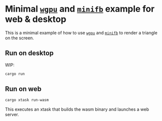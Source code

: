 Minimal [`wgpu`](https://github.com/gfx-rs/wgpu) and [`minifb`](https://github.com/emoon/rust_minifb) example for web & desktop
================================================

This is a minimal example of how to use [`wgpu`](https://github.com/gfx-rs/wgpu) and [`minifb`](https://github.com/emoon/rust_minifb) to render a triangle on the screen.

Run on desktop
--------------

WIP:

```sh
cargo run
```

Run on web
----------

```sh
cargo xtask run-wasm
```

This executes an xtask that builds the wasm binary and launches a web server.
